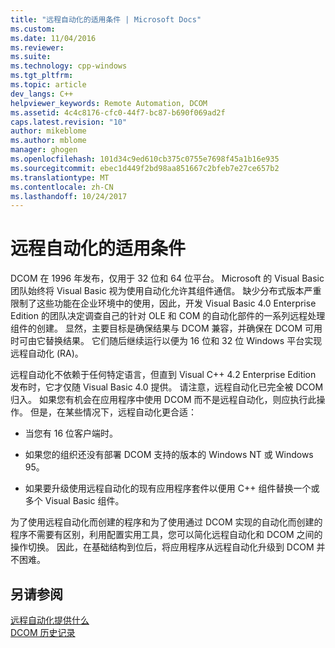 ```yaml
---
title: "远程自动化的适用条件 | Microsoft Docs"
ms.custom: 
ms.date: 11/04/2016
ms.reviewer: 
ms.suite: 
ms.technology: cpp-windows
ms.tgt_pltfrm: 
ms.topic: article
dev_langs: C++
helpviewer_keywords: Remote Automation, DCOM
ms.assetid: 4c4c8176-cfc0-44f7-bc87-b690f069ad2f
caps.latest.revision: "10"
author: mikeblome
ms.author: mblome
manager: ghogen
ms.openlocfilehash: 101d34c9ed610cb375c0755e7698f45a1b16e935
ms.sourcegitcommit: ebec1d449f2bd98aa851667c2bfeb7e27ce657b2
ms.translationtype: MT
ms.contentlocale: zh-CN
ms.lasthandoff: 10/24/2017
---
```

# <a name="where-does-remote-automation-fit-in"></a>远程自动化的适用条件
DCOM 在 1996 年发布，仅用于 32 位和 64 位平台。 Microsoft 的 Visual Basic 团队始终将 Visual Basic 视为使用自动化允许其组件通信。 缺少分布式版本严重限制了这些功能在企业环境中的使用，因此，开发 Visual Basic 4.0 Enterprise Edition 的团队决定调查自己的针对 OLE 和 COM 的自动化部件的一系列远程处理组件的创建。 显然，主要目标是确保结果与 DCOM 兼容，并确保在 DCOM 可用时可由它替换结果。 它们随后继续运行以便为 16 位和 32 位 Windows 平台实现远程自动化 (RA)。  
  
 远程自动化不依赖于任何特定语言，但直到 Visual C++ 4.2 Enterprise Edition 发布时，它才仅随 Visual Basic 4.0 提供。 请注意，远程自动化已完全被 DCOM 归入。 如果您有机会在应用程序中使用 DCOM 而不是远程自动化，则应执行此操作。 但是，在某些情况下，远程自动化更合适：  
  
-   当您有 16 位客户端时。  
  
-   如果您的组织还没有部署 DCOM 支持的版本的 Windows NT 或 Windows 95。  
  
-   如果要升级使用远程自动化的现有应用程序套件以便用 C++ 组件替换一个或多个 Visual Basic 组件。  
  
 为了使用远程自动化而创建的程序和为了使用通过 DCOM 实现的自动化而创建的程序不需要有区别，利用配置实用工具，您可以简化远程自动化和 DCOM 之间的操作切换。 因此，在基础结构到位后，将应用程序从远程自动化升级到 DCOM 并不困难。  
  
## <a name="see-also"></a>另请参阅  
 [远程自动化提供什么](what-does-remote-automation-provide-q.md)   
 [DCOM 历史记录](../mfc/history-of-dcom.md)

